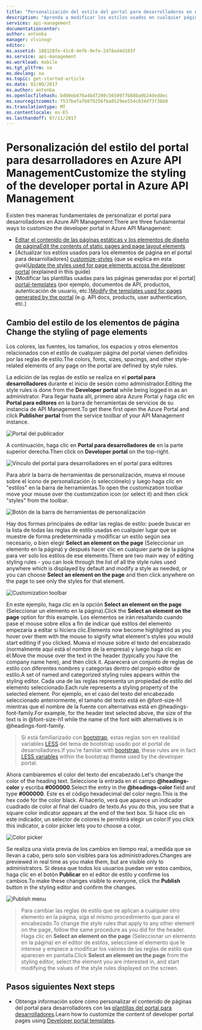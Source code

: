 ```yaml
---
title: "Personalización del estilo del portal para desarrolladores en Azure API Management | Microsoft Docs"
description: "Aprenda a modificar los estilos usados en cualquier página del portal para desarrolladores en Azure API Management."
services: api-management
documentationcenter: 
author: antonba
manager: vlvinogr
editor: 
ms.assetid: 186128fe-41c0-4efb-9efe-2478ad4d103f
ms.service: api-management
ms.workload: mobile
ms.tgt_pltfrm: na
ms.devlang: na
ms.topic: get-started-article
ms.date: 02/09/2017
ms.author: antonba
ms.openlocfilehash: bd08eb476a4bd7298c5650977b88ba0b24deddec
ms.sourcegitcommit: f537befafb079256fba0529ee554c034d73f36b0
ms.translationtype: MT
ms.contentlocale: es-ES
ms.lasthandoff: 07/11/2017
---
```

# <a name="customize-the-styling-of-the-developer-portal-in-azure-api-management"></a><span data-ttu-id="7a7aa-103">Personalización del estilo del portal para desarrolladores en Azure API Management</span><span class="sxs-lookup"><span data-stu-id="7a7aa-103">Customize the styling of the developer portal in Azure API Management</span></span>
<span data-ttu-id="7a7aa-104">Existen tres maneras fundamentales de personalizar el portal para desarrolladores en Azure API Management:</span><span class="sxs-lookup"><span data-stu-id="7a7aa-104">There are three fundamental ways to customize the developer portal in Azure API Management:</span></span>

* <span data-ttu-id="7a7aa-105">[Editar el contenido de las páginas estáticas y los elementos de diseño de página][modify-content-layout]</span><span class="sxs-lookup"><span data-stu-id="7a7aa-105">[Edit the contents of static pages and page layout elements][modify-content-layout]</span></span>
* <span data-ttu-id="7a7aa-106">[Actualizar los estilos usados para los elementos de página en el portal para desarrolladores] [ customize-styles] (que se explica en esta guía)</span><span class="sxs-lookup"><span data-stu-id="7a7aa-106">[Update the styles used for page elements across the developer portal][customize-styles] (explained in this guide)</span></span>
* <span data-ttu-id="7a7aa-107">[Modificar las plantillas usadas para las páginas generadas por el portal] [ portal-templates] (por ejemplo, documentos de API, productos, autenticación de usuario, etc.)</span><span class="sxs-lookup"><span data-stu-id="7a7aa-107">[Modify the templates used for pages generated by the portal][portal-templates] (e.g. API docs, products, user authentication, etc.)</span></span>

## <span data-ttu-id="7a7aa-108"><a name="change-headers-styling"> </a>Cambio del estilo de los elementos de página</span><span class="sxs-lookup"><span data-stu-id="7a7aa-108"><a name="change-headers-styling"> </a>Change the styling of page elements</span></span>

<span data-ttu-id="7a7aa-109">Los colores, las fuentes, los tamaños, los espacios y otros elementos relacionados con el estilo de cualquier página del portal vienen definidos por las reglas de estilo.</span><span class="sxs-lookup"><span data-stu-id="7a7aa-109">The colors, fonts, sizes, spacings, and other style-related elements of any page on the portal are defined by style rules.</span></span> 

<span data-ttu-id="7a7aa-110">La edición de las reglas de estilo se realiza en el **portal para desarrolladores** durante el inicio de sesión como administrador.</span><span class="sxs-lookup"><span data-stu-id="7a7aa-110">Editing the style rules is done from the **Developer portal** while being logged in as an administrator.</span></span> <span data-ttu-id="7a7aa-111">Para llegar hasta allí, primero abra Azure Portal y haga clic en **Portal para editores** en la barra de herramientas de servicios de su instancia de API Management.</span><span class="sxs-lookup"><span data-stu-id="7a7aa-111">To get there first open the Azure Portal and click **Publisher portal** from the service toolbar of your API Management instance.</span></span>

![Portal del publicador][api-management-management-console]

<span data-ttu-id="7a7aa-113">A continuación, haga clic en **Portal para desarrolladores de** en la parte superior derecha.</span><span class="sxs-lookup"><span data-stu-id="7a7aa-113">Then click on **Developer portal** on the top-right.</span></span> 

![Vínculo del portal para desarrolladores en el portal para editores][api-management-pp-dp-link]

<span data-ttu-id="7a7aa-115">Para abrir la barra de herramientas de personalización, mueva el mouse sobre el icono de personalización (o selecciónelo) y luego haga clic en "estilos" en la barra de herramientas.</span><span class="sxs-lookup"><span data-stu-id="7a7aa-115">To open the customization toolbar move your mouse over the customization icon (or select it) and then click "styles" from the toolbar.</span></span>

![Botón de la barra de herramientas de personalización][api-management-customization-toolbar-button]

<span data-ttu-id="7a7aa-117">Hay dos formas principales de editar las reglas de estilo: puede buscar en la lista de todas las reglas de estilo usadas en cualquier lugar que se muestre de forma predeterminada y modificar un estilo según sea necesario, o bien elegir **Select an element on the page** (Seleccionar un elemento en la página) y después hacer clic en cualquier parte de la página para ver solo los estilos de ese elemento.</span><span class="sxs-lookup"><span data-stu-id="7a7aa-117">There are two main way of editing styling rules - you can look through the list of all the style rules used anywhere which is displayed by default and modify a style as needed, or you can choose **Select an element on the page** and then click anywhere on the page to see only the styles for that element.</span></span>

![Customization toolbar][api-management-customization-toolbar]

<span data-ttu-id="7a7aa-119">En este ejemplo, haga clic en la opción **Select an element on the page** (Seleccionar un elemento en la página).</span><span class="sxs-lookup"><span data-stu-id="7a7aa-119">Click the **Select an element on the page** option for this example.</span></span>  <span data-ttu-id="7a7aa-120">Los elementos se irán resaltando cuando pase el mouse sobre ellos a fin de indicar qué estilos del elemento empezaría a editar si hiciera clic.</span><span class="sxs-lookup"><span data-stu-id="7a7aa-120">Elements now become highlighted as you hover over them with the mouse to signify what element's styles you would start editing if you clicked.</span></span> <span data-ttu-id="7a7aa-121">Mueva el mouse sobre el texto del encabezado (normalmente aquí está el nombre de la empresa) y luego haga clic en él.</span><span class="sxs-lookup"><span data-stu-id="7a7aa-121">Move the mouse over the text in the header (typically you have the company name here), and then click it.</span></span> <span data-ttu-id="7a7aa-122">Aparecerá un conjunto de reglas de estilo con diferentes nombres y categorías dentro del propio editor de estilo.</span><span class="sxs-lookup"><span data-stu-id="7a7aa-122">A set of named and categorized styling rules appears within the styling editor.</span></span> <span data-ttu-id="7a7aa-123">Cada una de las reglas representa un propiedad de estilo del elemento seleccionado.</span><span class="sxs-lookup"><span data-stu-id="7a7aa-123">Each rule represents a styling property of the selected element.</span></span> <span data-ttu-id="7a7aa-124">Por ejemplo, en el caso del texto del encabezado seleccionado anteriormente, el tamaño del texto está en @font-size-h1 mientras que el nombre de la fuente con alternativas está en @headings-font-family.</span><span class="sxs-lookup"><span data-stu-id="7a7aa-124">For example, for the header text selected above, the size of the text is in @font-size-h1 while the name of the font with alternatives is in @headings-font-family.</span></span>

> <span data-ttu-id="7a7aa-125">Si está familiarizado con [bootstrap][bootstrap], estas reglas son en realidad variables [LESS][LESS variables] del tema de bootstrap usado por el portal de desarrolladores.</span><span class="sxs-lookup"><span data-stu-id="7a7aa-125">If you're familiar with [bootstrap][bootstrap], these rules are in fact [LESS variables][LESS variables] within the bootstrap theme used by the developer portal.</span></span>
> 
> 

<span data-ttu-id="7a7aa-126">Ahora cambiaremos el color del texto del encabezado.</span><span class="sxs-lookup"><span data-stu-id="7a7aa-126">Let's change the color of the heading text.</span></span> <span data-ttu-id="7a7aa-127">Seleccione la entrada en el campo **@headings-color** y escriba **#000000**.</span><span class="sxs-lookup"><span data-stu-id="7a7aa-127">Select the entry in the **@headings-color** field and type **#000000**.</span></span> <span data-ttu-id="7a7aa-128">Este es el código hexadecimal del color negro.</span><span class="sxs-lookup"><span data-stu-id="7a7aa-128">This is the hex code for the color black.</span></span> <span data-ttu-id="7a7aa-129">Al hacerlo, verá que aparece un indicador cuadrado de color al final del cuadro de texto.</span><span class="sxs-lookup"><span data-stu-id="7a7aa-129">As you do this, you see that a square color indicator appears at the end of the text box.</span></span> <span data-ttu-id="7a7aa-130">Si hace clic en este indicador, un selector de colores le permitirá elegir un color.</span><span class="sxs-lookup"><span data-stu-id="7a7aa-130">If you click this indicator, a color picker lets you to choose a color.</span></span>

![Color picker][api-management-customization-toolbar-color-picker]

<span data-ttu-id="7a7aa-132">Se realiza una vista previa de los cambios en tiempo real, a medida que se llevan a cabo, pero solo son visibles para los administradores.</span><span class="sxs-lookup"><span data-stu-id="7a7aa-132">Changes are previewed in real time as you make them, but are visible only to administrators.</span></span> <span data-ttu-id="7a7aa-133">Si desea que todos los usuarios puedan ver estos cambios, haga clic en el botón **Publicar** en el editor de estilo y confirme los cambios.</span><span class="sxs-lookup"><span data-stu-id="7a7aa-133">To make these changes visible to everyone, click the **Publish** button in the styling editor and confirm the changes.</span></span>

![Publish menu][api-management-customization-toolbar-publish-form]

> <span data-ttu-id="7a7aa-135">Para cambiar las reglas de estilo que se aplican a cualquier otro elemento en la página, siga el mismo procedimiento que para el encabezado.</span><span class="sxs-lookup"><span data-stu-id="7a7aa-135">To change the style rules that apply to any other element on the page, follow the same procedure as you did for the header.</span></span> <span data-ttu-id="7a7aa-136">Haga clic en **Select an element on the page** (Seleccionar un elemento en la página) en el editor de estilos, seleccione el elemento que le interese y empiece a modificar los valores de las reglas de estilo que aparecen en pantalla.</span><span class="sxs-lookup"><span data-stu-id="7a7aa-136">Click **Select an element on the page** from the styling editor, select the element you are interested in, and start modifying the values of the style rules displayed on the screen.</span></span>
> 
> 


## <span data-ttu-id="7a7aa-137"><a name="next-steps"> </a>Pasos siguientes</span><span class="sxs-lookup"><span data-stu-id="7a7aa-137"><a name="next-steps"> </a>Next steps</span></span>
* <span data-ttu-id="7a7aa-138">Obtenga información sobre cómo personalizar el contenido de páginas del portal para desarrolladores con las [plantillas del portal para desarrolladores](api-management-developer-portal-templates.md).</span><span class="sxs-lookup"><span data-stu-id="7a7aa-138">Learn how to customize the content of developer portal pages using [Developer portal templates](api-management-developer-portal-templates.md).</span></span>

[Change the styling of the headers]: #change-headers-styling
[Next steps]: #next-steps

[Azure Classic Portal]: https://manage.windowsazure.com/

[api-management-management-console]: ./media/api-management-customize-styles/api-management-management-console.png
[api-management-pp-dp-link]: ./media/api-management-customize-styles/api-management-pp-dp-link.png
[api-management-customization-toolbar-button]: ./media/api-management-customize-styles/api-management-customization-toolbar-button.png
[api-management-customization-toolbar]: ./media/api-management-customize-styles/api-management-customization-toolbar.png
[api-management-customization-toolbar-color-picker]: ./media/api-management-customize-styles/api-management-customization-toolbar-color-picker.png
[api-management-customization-toolbar-publish-form]: ./media/api-management-customize-styles/api-management-customization-toolbar-publish-form.png

[modify-content-layout]: api-management-modify-content-layout.md
[customize-styles]: api-management-customize-styles.md
[portal-templates]: api-management-developer-portal-templates.md

[bootstrap]: http://getbootstrap.com/
[LESS variables]: http://getbootstrap.com/css/
